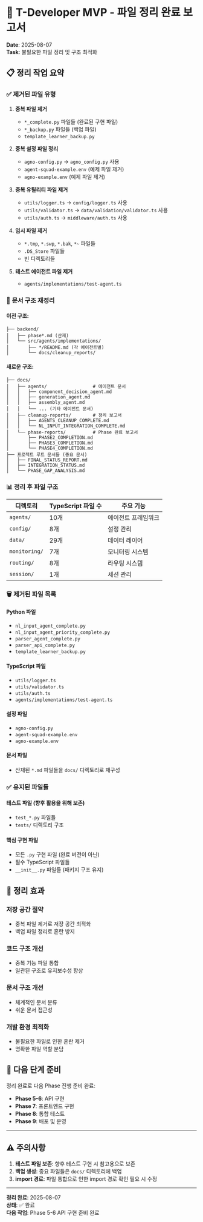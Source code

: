 # 🧹 T-Developer MVP - 파일 정리 완료 보고서

**Date**: 2025-08-07  
**Task**: 불필요한 파일 정리 및 구조 최적화

## 📋 정리 작업 요약

### ✅ **제거된 파일 유형**

1. **중복 파일 제거**
   - `*_complete.py` 파일들 (완료된 구현 파일)
   - `*_backup.py` 파일들 (백업 파일)
   - `template_learner_backup.py`

2. **중복 설정 파일 정리**
   - `agno-config.py` → `agno_config.py` 사용
   - `agent-squad-example.env` (예제 파일 제거)
   - `agno-example.env` (예제 파일 제거)

3. **중복 유틸리티 파일 제거**
   - `utils/logger.ts` → `config/logger.ts` 사용
   - `utils/validator.ts` → `data/validation/validator.ts` 사용  
   - `utils/auth.ts` → `middleware/auth.ts` 사용

4. **임시 파일 제거**
   - `*.tmp`, `*.swp`, `*.bak`, `*~` 파일들
   - `.DS_Store` 파일들
   - 빈 디렉토리들

5. **테스트 에이전트 파일 제거**
   - `agents/implementations/test-agent.ts`

### 📁 **문서 구조 재정리**

#### 이전 구조:
```
├── backend/
│   ├── phase*.md (산재)
│   └── src/agents/implementations/
│       ├── */README.md (각 에이전트별)
│       └── docs/cleanup_reports/
```

#### 새로운 구조:
```
├── docs/
│   ├── agents/                 # 에이전트 문서
│   │   ├── component_decision_agent.md
│   │   ├── generation_agent.md
│   │   ├── assembly_agent.md
│   │   └── ... (기타 에이전트 문서)
│   ├── cleanup-reports/        # 정리 보고서
│   │   ├── AGENTS_CLEANUP_COMPLETE.md
│   │   └── NL_INPUT_INTEGRATION_COMPLETE.md
│   └── phase-reports/          # Phase 완료 보고서
│       ├── PHASE2_COMPLETION.md
│       ├── PHASE3_COMPLETION.md
│       └── PHASE4_COMPLETION.md
├── 프로젝트 루트 문서들 (중요 문서)
│   ├── FINAL_STATUS_REPORT.md
│   ├── INTEGRATION_STATUS.md
│   └── PHASE_GAP_ANALYSIS.md
```

### 📊 **정리 후 파일 구조**

| 디렉토리 | TypeScript 파일 수 | 주요 기능 |
|----------|-------------------|----------|
| `agents/` | 10개 | 에이전트 프레임워크 |
| `config/` | 8개 | 설정 관리 |
| `data/` | 29개 | 데이터 레이어 |
| `monitoring/` | 7개 | 모니터링 시스템 |
| `routing/` | 8개 | 라우팅 시스템 |
| `session/` | 1개 | 세션 관리 |

### 🗑️ **제거된 파일 목록**

#### Python 파일
- `nl_input_agent_complete.py`
- `nl_input_agent_priority_complete.py`  
- `parser_agent_complete.py`
- `parser_api_complete.py`
- `template_learner_backup.py`

#### TypeScript 파일
- `utils/logger.ts`
- `utils/validator.ts`
- `utils/auth.ts`
- `agents/implementations/test-agent.ts`

#### 설정 파일
- `agno-config.py`
- `agent-squad-example.env`
- `agno-example.env`

#### 문서 파일
- 산재된 `*.md` 파일들을 `docs/` 디렉토리로 재구성

### ✅ **유지된 파일들**

#### 테스트 파일 (향후 활용을 위해 보존)
- `test_*.py` 파일들
- `tests/` 디렉토리 구조

#### 핵심 구현 파일
- 모든 `.py` 구현 파일 (완료 버전이 아닌)
- 필수 TypeScript 파일들
- `__init__.py` 파일들 (패키지 구조 유지)

## 🎯 **정리 효과**

### 저장 공간 절약
- 중복 파일 제거로 저장 공간 최적화
- 백업 파일 정리로 혼란 방지

### 코드 구조 개선
- 중복 기능 파일 통합
- 일관된 구조로 유지보수성 향상

### 문서 구조 개선
- 체계적인 문서 분류
- 쉬운 문서 접근성

### 개발 환경 최적화
- 불필요한 파일로 인한 혼란 제거
- 명확한 파일 역할 분담

## 🚀 **다음 단계 준비**

정리 완료로 다음 Phase 진행 준비 완료:
- **Phase 5-6**: API 구현
- **Phase 7**: 프론트엔드 구현  
- **Phase 8**: 통합 테스트
- **Phase 9**: 배포 및 운영

---

## ⚠️ **주의사항**

1. **테스트 파일 보존**: 향후 테스트 구현 시 참고용으로 보존
2. **백업 생성**: 중요 파일들은 `docs/` 디렉토리에 백업
3. **import 경로**: 파일 통합으로 인한 import 경로 확인 필요 시 수정

---

**정리 완료**: 2025-08-07  
**상태**: ✅ 완료  
**다음 작업**: Phase 5-6 API 구현 준비 완료
